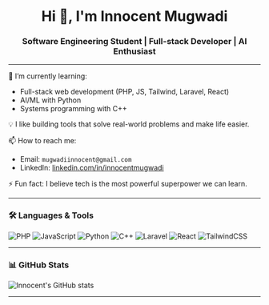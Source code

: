 <h1 align="center">Hi 👋, I'm Innocent Mugwadi</h1>
<h3 align="center">Software Engineering Student | Full-stack Developer | AI Enthusiast</h3>

---

🌱 I’m currently learning:
- Full-stack web development (PHP, JS, Tailwind, Laravel, React)
- AI/ML with Python
- Systems programming with C++

💡 I like building tools that solve real-world problems and make life easier.

📫 How to reach me:  
- Email: `mugwadiinnocent@gmail.com`  
- LinkedIn: [linkedin.com/in/innocentmugwadi](https://linkedin.com/in/innocentmugwadi)

⚡ Fun fact: I believe tech is the most powerful superpower we can learn.

---

### 🛠️ Languages & Tools

![PHP](https://img.shields.io/badge/PHP-777BB4?style=for-the-badge&logo=php&logoColor=white)
![JavaScript](https://img.shields.io/badge/JavaScript-F0DB4F?style=for-the-badge&logo=javascript&logoColor=black)
![Python](https://img.shields.io/badge/Python-3776AB?style=for-the-badge&logo=python&logoColor=white)
![C++](https://img.shields.io/badge/C++-00599C?style=for-the-badge&logo=c%2b%2b&logoColor=white)
![Laravel](https://img.shields.io/badge/Laravel-E74430?style=for-the-badge&logo=laravel&logoColor=white)
![React](https://img.shields.io/badge/React-20232A?style=for-the-badge&logo=react&logoColor=61DAFB)
![TailwindCSS](https://img.shields.io/badge/Tailwind-38B2AC?style=for-the-badge&logo=tailwind-css&logoColor=white)

---

### 📊 GitHub Stats

![Innocent's GitHub stats](https://github-readme-stats.vercel.app/api?username=innocent1105&show_icons=true&theme=tokyonight)

---
